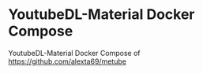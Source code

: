 # YoutubeDL-Material Docker Compose

YoutubeDL-Material Docker Compose of https://github.com/alexta69/metube